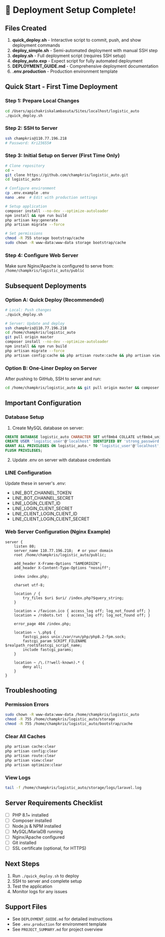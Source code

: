 # 🚀 Deployment Setup Complete!

## Files Created

1. **quick_deploy.sh** - Interactive script to commit, push, and show deployment commands
2. **deploy_simple.sh** - Semi-automated deployment with manual SSH step
3. **deploy.sh** - Full deployment script (requires SSH setup)
4. **deploy_auto.exp** - Expect script for fully automated deployment
5. **DEPLOYMENT_GUIDE.md** - Comprehensive deployment documentation
6. **.env.production** - Production environment template

## Quick Start - First Time Deployment

### Step 1: Prepare Local Changes
```bash
cd /Users/apichakriskalambasuta/Sites/localhost/logistic_auto
./quick_deploy.sh
```

### Step 2: SSH to Server
```bash
ssh champkris@110.77.196.218
# Password: Kri23655#
```

### Step 3: Initial Setup on Server (First Time Only)
```bash
# Clone repository
cd ~
git clone https://github.com/champkris/logistic_auto.git
cd logistic_auto

# Configure environment
cp .env.example .env
nano .env  # Edit with production settings

# Setup application
composer install --no-dev --optimize-autoloader
npm install && npm run build
php artisan key:generate
php artisan migrate --force

# Set permissions
chmod -R 755 storage bootstrap/cache
sudo chown -R www-data:www-data storage bootstrap/cache
```

### Step 4: Configure Web Server
Make sure Nginx/Apache is configured to serve from:
`/home/champkris/logistic_auto/public`

## Subsequent Deployments

### Option A: Quick Deploy (Recommended)
```bash
# Local: Push changes
./quick_deploy.sh

# Server: Update and deploy
ssh champkris@110.77.196.218
cd /home/champkris/logistic_auto
git pull origin master
composer install --no-dev --optimize-autoloader
npm install && npm run build
php artisan migrate --force
php artisan config:cache && php artisan route:cache && php artisan view:cache
```

### Option B: One-Liner Deploy on Server
After pushing to GitHub, SSH to server and run:
```bash
cd /home/champkris/logistic_auto && git pull origin master && composer install --no-dev --optimize-autoloader && npm install && npm run build && php artisan migrate --force && php artisan config:cache && php artisan route:cache && php artisan view:cache
```

## Important Configuration

### Database Setup
1. Create MySQL database on server:
```sql
CREATE DATABASE logistic_auto CHARACTER SET utf8mb4 COLLATE utf8mb4_unicode_ci;
CREATE USER 'logistic_user'@'localhost' IDENTIFIED BY 'strong_password';
GRANT ALL PRIVILEGES ON logistic_auto.* TO 'logistic_user'@'localhost';
FLUSH PRIVILEGES;
```

2. Update .env on server with database credentials

### LINE Configuration
Update these in server's .env:
- LINE_BOT_CHANNEL_TOKEN
- LINE_BOT_CHANNEL_SECRET
- LINE_LOGIN_CLIENT_ID
- LINE_LOGIN_CLIENT_SECRET
- LINE_CLIENT_LOGIN_CLIENT_ID
- LINE_CLIENT_LOGIN_CLIENT_SECRET

### Web Server Configuration (Nginx Example)
```nginx
server {
    listen 80;
    server_name 110.77.196.218;  # or your domain
    root /home/champkris/logistic_auto/public;

    add_header X-Frame-Options "SAMEORIGIN";
    add_header X-Content-Type-Options "nosniff";

    index index.php;

    charset utf-8;

    location / {
        try_files $uri $uri/ /index.php?$query_string;
    }

    location = /favicon.ico { access_log off; log_not_found off; }
    location = /robots.txt  { access_log off; log_not_found off; }

    error_page 404 /index.php;

    location ~ \.php$ {
        fastcgi_pass unix:/var/run/php/php8.2-fpm.sock;
        fastcgi_param SCRIPT_FILENAME $realpath_root$fastcgi_script_name;
        include fastcgi_params;
    }

    location ~ /\.(?!well-known).* {
        deny all;
    }
}
```

## Troubleshooting

### Permission Errors
```bash
sudo chown -R www-data:www-data /home/champkris/logistic_auto
chmod -R 755 /home/champkris/logistic_auto/storage
chmod -R 755 /home/champkris/logistic_auto/bootstrap/cache
```

### Clear All Caches
```bash
php artisan cache:clear
php artisan config:clear
php artisan route:clear
php artisan view:clear
php artisan optimize:clear
```

### View Logs
```bash
tail -f /home/champkris/logistic_auto/storage/logs/laravel.log
```

## Server Requirements Checklist

- [ ] PHP 8.1+ installed
- [ ] Composer installed
- [ ] Node.js & NPM installed
- [ ] MySQL/MariaDB running
- [ ] Nginx/Apache configured
- [ ] Git installed
- [ ] SSL certificate (optional, for HTTPS)

## Next Steps

1. Run `./quick_deploy.sh` to deploy
2. SSH to server and complete setup
3. Test the application
4. Monitor logs for any issues

## Support Files

- See `DEPLOYMENT_GUIDE.md` for detailed instructions
- See `.env.production` for environment template
- See `PROJECT_SUMMARY.md` for project overview
